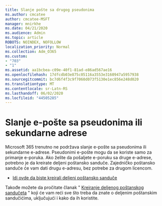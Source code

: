 ```yaml
---
title: Slanje pošte sa drugog pseudonima
ms.author: cmcatee
author: cmcatee-MSFT
manager: mnirkhe
ms.date: 04/21/2020
ms.audience: Admin
ms.topic: article
ROBOTS: NOINDEX, NOFOLLOW
localization_priority: Normal
ms.collection: Adm_O365
ms.custom:
- "703"
- "1"
ms.assetid: aa1bcbea-c09e-40f1-81ad-e86ad567ae16
ms.openlocfilehash: 17dfcdb03e875c05116a3553e3160947a5957938
ms.sourcegitcommit: bc7d6f4f3c9f7060d073f5130e1ec856e248d020
ms.translationtype: MT
ms.contentlocale: sr-Latn-RS
ms.lasthandoff: 06/02/2020
ms.locfileid: "44505285"
---
```

# <a name="send-email-from-an-alias-or-secondary-address"></a>Slanje e-pošte sa pseudonima ili sekundarne adrese

Microsoft 365 trenutno ne podržava slanje e-pošte sa pseudonima ili sekundarne e-adrese. Pseudonimi e-pošte mogu da se koriste samo za primanje e-poruka. Ako želite da pošaljete e-poruku sa druge e-adrese, potrebno je da kreirate deljeni poštansko sanduče. Zajedničko poštansko sanduče će vam dati drugu e-adresu, bez potrebe za drugom licencom.
  
- [Idi ovde da biste kreirali deljeni poštansko sanduče](https://portal.office.com/AdminPortal/Home#/AssistedGuide/addemailoptions)

Takođe možete da pročitate članak " [Kreiranje deljenog poštanskog sandučeta](https://docs.microsoft.com/microsoft-365/admin/email/create-a-shared-mailbox) " koji će vam reći sve što treba da znate o deljenim poštanskim sandučićima, uključujući i kako da ih koristite.